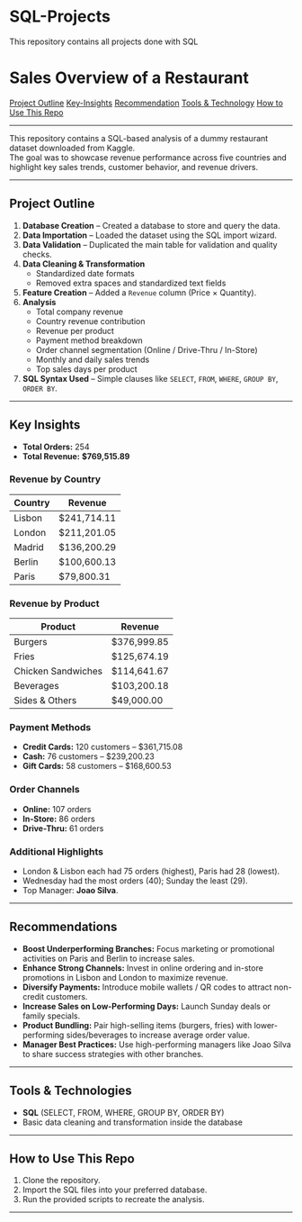 # SQL-Projects
This repository contains all projects done with SQL
#  Sales Overview of a Restaurant

[Project Outline](#Project-Outline)
[Key-Insights](#Key-Insights)
[Recommendation](#Recommendation)
[Tools & Technology](#Tools--Technology)
[How to Use This Repo](#How-To-Use-This-Repo)


---
This repository contains a SQL-based analysis of a dummy restaurant dataset downloaded from Kaggle.  
The goal was to showcase revenue performance across five countries and highlight key sales trends, customer behavior, and revenue drivers.

---

##  Project Outline

1. **Database Creation** – Created a database to store and query the data.  
2. **Data Importation** – Loaded the dataset using the SQL import wizard.  
3. **Data Validation** – Duplicated the main table for validation and quality checks.  
4. **Data Cleaning & Transformation**  
   - Standardized date formats  
   - Removed extra spaces and standardized text fields  
5. **Feature Creation** – Added a `Revenue` column (Price × Quantity).  
6. **Analysis**  
   - Total company revenue  
   - Country revenue contribution  
   - Revenue per product  
   - Payment method breakdown  
   - Order channel segmentation (Online / Drive-Thru / In-Store)  
   - Monthly and daily sales trends  
   - Top sales days per product  
7. **SQL Syntax Used** – Simple clauses like `SELECT`, `FROM`, `WHERE`, `GROUP BY`, `ORDER BY`.  

---

##  Key Insights

- **Total Orders:** 254  
- **Total Revenue:** **$769,515.89**

### Revenue by Country
| Country | Revenue |
|---------|---------|
| Lisbon  | $241,714.11 |
| London  | $211,201.05 |
| Madrid  | $136,200.29 |
| Berlin  | $100,600.13 |
| Paris   | $79,800.31 |

### Revenue by Product
| Product            | Revenue |
|-------------------|---------|
| Burgers            | $376,999.85 |
| Fries              | $125,674.19 |
| Chicken Sandwiches | $114,641.67 |
| Beverages          | $103,200.18 |
| Sides & Others     | $49,000.00 |

### Payment Methods
- **Credit Cards:** 120 customers – $361,715.08  
- **Cash:** 76 customers – $239,200.23  
- **Gift Cards:** 58 customers – $168,600.53  

### Order Channels
- **Online:** 107 orders  
- **In-Store:** 86 orders  
- **Drive-Thru:** 61 orders  

### Additional Highlights
- London & Lisbon each had 75 orders (highest), Paris had 28 (lowest).  
- Wednesday had the most orders (40); Sunday the least (29).  
- Top Manager: **Joao Silva**.

---

##  Recommendations

- **Boost Underperforming Branches:** Focus marketing or promotional activities on Paris and Berlin to increase sales.  
- **Enhance Strong Channels:** Invest in online ordering and in-store promotions in Lisbon and London to maximize revenue.  
- **Diversify Payments:** Introduce mobile wallets / QR codes to attract non-credit customers.  
- **Increase Sales on Low-Performing Days:** Launch Sunday deals or family specials.  
- **Product Bundling:** Pair high-selling items (burgers, fries) with lower-performing sides/beverages to increase average order value.  
- **Manager Best Practices:** Use high-performing managers like Joao Silva to share success strategies with other branches.  

---

##  Tools & Technologies

- **SQL** (SELECT, FROM, WHERE, GROUP BY, ORDER BY)  
- Basic data cleaning and transformation inside the database  

---

##  How to Use This Repo

1. Clone the repository.  
2. Import the SQL files into your preferred database.  
3. Run the provided scripts to recreate the analysis.  

---



